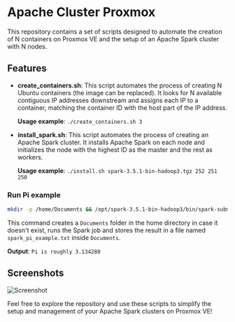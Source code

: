 # Apache Cluster Proxmox

This repository contains a set of scripts designed to automate the creation of N containers on Proxmox VE and the setup of an Apache Spark cluster with N nodes.

## Features

- **create_containers.sh**: This script automates the process of creating N Ubuntu containers (the image can be replaced). It looks for N available contiguous IP addresses downstream and assigns each IP to a container, matching the container ID with the host part of the IP address.

    **Usage example**: `./create_containers.sh 3`

- **install_spark.sh**: This script automates the process of creating an Apache Spark cluster. It installs Apache Spark on each node and initializes the node with the highest ID as the master and the rest as workers.

    **Usage example**: `./install.sh spark-3.5.1-bin-hadoop3.tgz 252 251 250`

### Run Pi example

```bash
mkdir -p /home/Documents && /opt/spark-3.5.1-bin-hadoop3/bin/spark-submit --master spark://10.254.95.253:7077 pi.py > /home/Documents/spark_pi_example.txt
```
This command creates a `Documents` folder in the home directory in case it doesn't exist, runs the Spark job and stores the result in a file named `spark_pi_example.txt` inside `Documents`.

**Output**: `Pi is roughly 3.134280`

## Screenshots

![Screenshot](https://github.com/kyantti/apache_cluster_proxmox/assets/60965663/6aa9d1f8-e1fa-404d-a9e0-6174d8834369)

Feel free to explore the repository and use these scripts to simplify the setup and management of your Apache Spark clusters on Proxmox VE!
